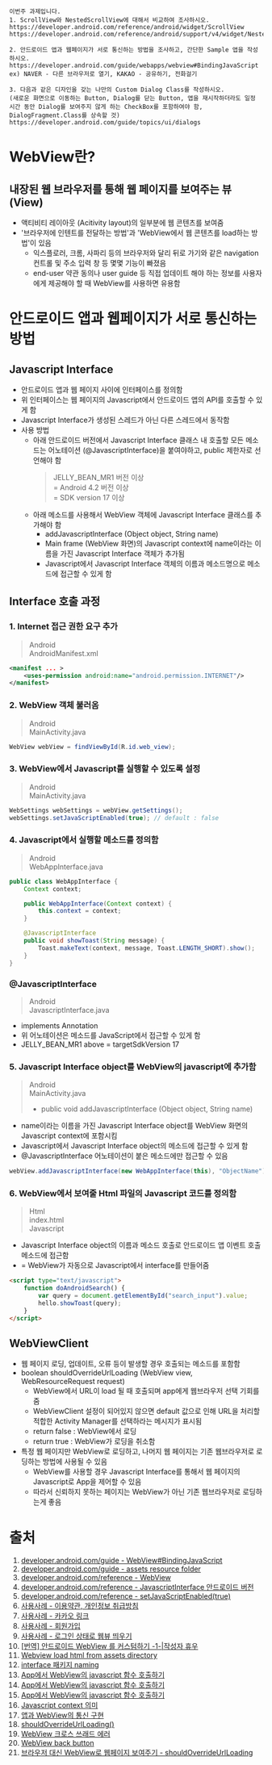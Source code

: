 ```
이번주 과제입니다.
1. ScrollView와 NestedScrollView에 대해서 비교하여 조사하시오.
https://developer.android.com/reference/android/widget/ScrollView
https://developer.android.com/reference/android/support/v4/widget/NestedScrollView

2. 안드로이드 앱과 웹페이지가 서로 통신하는 방법을 조사하고, 간단한 Sample 앱을 작성하시오.
https://developer.android.com/guide/webapps/webview#BindingJavaScript
ex) NAVER - 다른 브라우저로 열기, KAKAO - 공유하기, 전화걸기

3. 다음과 같은 디자인을 갖는 나만의 Custom Dialog Class를 작성하시오.
(새로운 화면으로 이동하는 Button, Dialog를 닫는 Button, 앱을 재시작하더라도 일정 시간 동안 Dialog를 보여주지 않게 하는 CheckBox를 포함하여야 함, DialogFragment.Class를 상속할 것)
https://developer.android.com/guide/topics/ui/dialogs
```
# WebView란?
## 내장된 웹 브라우저를 통해 웹 페이지를 보여주는 뷰(View)
* 액티비티 레이아웃 (Acitivity layout)의 일부분에 웹 콘텐츠를 보여줌
* '브라우저에 인텐트를 전달하는 방법'과 'WebView에서 웹 콘텐츠를 load하는 방법'이 있음
  * 익스플로러, 크롬, 사파리 등의 브라우저와 달리 뒤로 가기와 같은 navigation 컨트롤 및 주소 입력 창 등 몇몇 기능이 빠졌음
  * end-user 약관 동의나 user guide 등 직접 업데이트 해야 하는 정보를 사용자에게 제공해야 할 때 WebView를 사용하면 유용함
# 안드로이드 앱과 웹페이지가 서로 통신하는 방법
## Javascript Interface
* 안드로이드 앱과 웹 페이지 사이에 인터페이스를 정의함
* 위 인터페이스는 웹 페이지의 Javascript에서 안드로이드 앱의 API를 호출할 수 있게 함
* Javascript Interface가 생성된 스레드가 아닌 다른 스레드에서 동작함
* 사용 방법
  * 아래 안드로이드 버전에서 Javascript Interface 클래스 내 호출할 모든 메소드는
  어노테이션 (@JavascriptInterface)을 붙여야하고,
  public 제한자로 선언해야 함
    > JELLY_BEAN_MR1 버전 이상  
    > = Android 4.2 버전 이상  
    > = SDK version 17 이상
  * 아래 메소드를 사용해서 WebView 객체에 Javascript Interface 클래스를 추가해야 함
    * addJavascriptInterface (Object object, String name)
    * Main frame (WebView 화면)의 Javascript context에 name이라는 이름을 가진 Javascript Interface 객체가 추가됨
    * Javascript에서 Javascript Interface 객체의 이름과 메소드명으로 메소드에 접근할 수 있게 함
## Interface 호출 과정
### 1. Internet 접근 권한 요구 추가
> Android  
> AndroidManifest.xml
```xml
<manifest ... >
    <uses-permission android:name="android.permission.INTERNET"/>
</manifest>
```
### 2. WebView 객체 불러옴
> Android  
> MainActivity.java
```java
WebView webView = findViewById(R.id.web_view);
```
### 3. WebView에서 Javascript를 실행할 수 있도록 설정
> Android  
> MainActivity.java
```java
WebSettings webSettings = webView.getSettings();
webSettings.setJavaScriptEnabled(true); // default : false
```
### 4. Javascript에서 실행할 메소드를 정의함
> Android  
> WebAppInterface.java
```java
public class WebAppInterface {
    Context context;

    public WebAppInterface(Context context) {
        this.context = context;
    }

    @JavascriptInterface
    public void showToast(String message) {
        Toast.makeText(context, message, Toast.LENGTH_SHORT).show();
    }
}
```
### @JavascriptInterface
> Android  
> JavascriptInterface.java
* implements Annotation
* 위 어노테이션은 메소드를 JavaScript에서 접근할 수 있게 함
* JELLY_BEAN_MR1 above = targetSdkVersion 17
### 5. Javascript Interface object를 WebView의 javascript에 추가함
> Android  
> MainActivity.java
> * public void addJavascriptInterface (Object object, String name)
* name이라는 이름을 가진 Javascript Interface object를 WebView 화면의 Javascript context에 포함시킴
* Javascript에서 Javascript Interface object의 메소드에 접근할 수 있게 함
* @JavascriptInterface 어노테이션이 붙은 메소드에만 접근할 수 있음
```java
webView.addJavascriptInterface(new WebAppInterface(this), "ObjectName");
```
### 6. WebView에서 보여줄 Html 파일의 Javascript 코드를 정의함
> Html  
> index.html  
> Javascript
* Javascript Interface object의 이름과 메소드 호출로 안드로이드 앱 이벤트 호출 메소드에 접근함
* = WebView가 자동으로 Javascript에서 interface를 만들어줌
```html
<script type="text/javascript">
    function doAndroidSearch() {
        var query = document.getElementById("search_input").value;
        hello.showToast(query);
    }
</script>
```
## WebViewClient
* 웹 페이지 로딩, 업데이트, 오류 등이 발생할 경우 호출되는 메소드를 포함함
* boolean shouldOverrideUrlLoading (WebView view, WebResourceRequest request)
  * WebView에서 URL이 load 될 때 호출되며 app에게 웹브라우저 선택 기회를 줌
  * WebViewClient 설정이 되어있지 않으면 default 값으로 인해 URL을 처리할 적합한 Activity Manager를 선택하라는 메시지가 표시됨
  * return false : WebView에서 로딩
  * return true : WebView가 로딩을 취소함
* 특정 웹 페이지만 WebView로 로딩하고, 나머지 웹 페이지는 기존 웹브라우저로 로딩하는 방법에 사용될 수 있음
  * WebView를 사용할 경우 Javascript Interface를 통해서 웹 페이지의 Javascript로 App을 제어할 수 있음
  * 따라서 신뢰하지 못하는 페이지는 WebView가 아닌 기존 웹브라우저로 로딩하는게 좋음
# 출처
1. [developer.android.com/guide - WebView#BindingJavaScript](https://developer.android.com/guide/webapps/webview#BindingJavaScript)
2. [developer.android.com/guide - assets resource folder](https://developer.android.com/guide/topics/resources/providing-resources?hl=ko)
3. [developer.android.com/reference - WebView](https://developer.android.com/reference/android/webkit/WebView.html)
4. [developer.android.com/reference - JavascriptInterface 안드로이드 버전](JavascriptInterface)
5. [developer.android.com/reference - setJavaScriptEnabled(true)](https://developer.android.com/reference/android/webkit/WebSettings.html#setJavaScriptEnabled(boolean))
6.  [사용사례 - 이용약관, 개인정보 취급방침](http://www.masterqna.com/android/29515/이용약관-개인정보-취급방침-페이지를-만드는-중-질문입니다)
7.  [사용사례 - 카카오 링크](https://devtalk.kakao.com/t/topic/1829)
8.  [사용사례 - 회원가입](https://devtalk.kakao.com/t/webview/14382/2)
9.  [사용사례 - 로그인 상태로 웹뷰 띄우기](https://www.androidpub.com/966508)
10. [[번역] 안드로이드 WebView 를 커스텀하기 -1-|작성자 휴우](http://webcache.googleusercontent.com/search?q=cache:sV8O76NoJIkJ:blog.naver.com/PostView.nhn%3FblogId%3Dhuewu%26logNo%3D110156780800+&cd=3&hl=ko&ct=clnk&gl=kr)
11. [Webview load html from assets directory](https://stackoverflow.com/q/3152422)
12. [interface 패키지 naming](https://androiddhamu.blogspot.com/2012/03/android-naming-convention-tips.html)
13. [App에서 WebView의 javascript 함수 호출하기](https://biig.tistory.com/59)
14. [App에서 WebView의 javascript 함수 호출하기](https://louet.tistory.com/91)
15. [App에서 WebView의 javascript 함수 호출하기](https://indra17.tistory.com/entry/android-webview로-javascript-호출-및-이벤트-받기)
16. [Javascript context 의미](https://incn.tistory.com/90)
17. [앱과 WebView의 통신 구현](https://thdev.tech/androiddev/2016/08/11/Android-WebView-JavascriptInterface-Example/)
18. [shouldOverrideUrlLoading()](https://stackoverflow.com/questions/9961408/android-webview-loadurl-with-query-params)
19. [WebView 크로스 쓰래드 에러](https://blog.danggun.net/3334)
20. [WebView back button](https://stackoverflow.com/a/6077173)
21. [브라우저 대신 WebView로 웹페이지 보여주기 - shouldOverrideUrlLoading](https://cofs.tistory.com/186)
